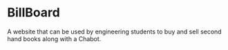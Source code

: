# BillBoard
A website that can be used by engineering students to buy and sell second hand books along with a Chabot.
